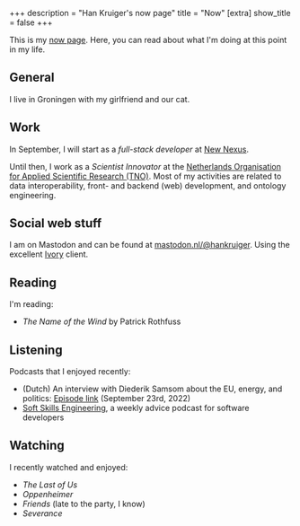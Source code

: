 +++
description = "Han Kruiger's now page"
title = "Now"
[extra]
show_title = false
+++

This is my [now page](https://nownownow.com/about).
Here, you can read about what I'm doing at this point in my life.

## General
I live in Groningen with my girlfriend and our cat.

## Work
In September, I will start as a *full-stack developer* at [New Nexus](https://newnexus.nl/).

Until then, I work as a *Scientist Innovator* at the [Netherlands Organisation for Applied Scientific Research (TNO)](https://www.tno.nl/en/).
Most of my activities are related to data interoperability, front- and backend (web) development, and ontology engineering.

## Social web stuff

I am on Mastodon and can be found at [mastodon.nl/@hankruiger](https://mastodon.nl/@hankruiger). Using the excellent [Ivory](https://tapbots.com/ivory/) client.

## Reading
I'm reading:

- *The Name of the Wind* by Patrick Rothfuss

## Listening
Podcasts that I enjoyed recently:

- (Dutch) An interview with Diederik Samsom about the EU, energy, and politics: [Episode link](https://pca.st/episode/f5e4910f-7bec-40f0-80e1-f5504881a85d) (September 23rd, 2022)
- [Soft Skills Engineering](https://softskills.audio/), a weekly advice podcast for software developers

## Watching
I recently watched and enjoyed:

- *The Last of Us*
- *Oppenheimer*
- *Friends* (late to the party, I know)
- *Severance*
